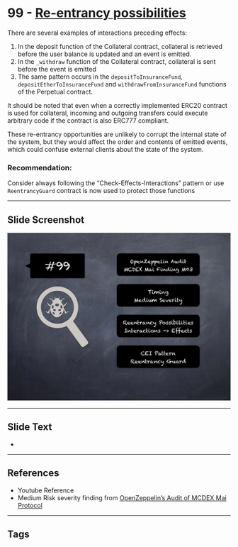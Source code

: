 
# 99 - [Re-entrancy possibilities](./Re-entrancy%20possibilities.md)

There are several examples of interactions preceding effects: 
1. In the deposit function of the Collateral contract, collateral is retrieved before the user balance is updated and an event is emitted.
2. In the `_withdraw` function of the Collateral contract, collateral is sent before the event is emitted
3. The same pattern occurs in the `depositToInsuranceFund`, `depositEtherToInsuranceFund` and `withdrawFromInsuranceFund` functions of the Perpetual contract. 

It should be noted that even when a correctly implemented ERC20 contract is used for collateral, incoming and outgoing transfers could execute arbitrary code if the contract is also ERC777 compliant. 

These re-entrancy opportunities are unlikely to corrupt the internal state of the system, but they would affect the order and contents of emitted events, which could confuse external clients about the state of the system. 

### Recommendation:
Consider always following the “Check-Effects-Interactions” pattern or use `ReentrancyGuard` contract is now used to protect those functions
___
## Slide Screenshot
![099.png](../../images/7.%20Audit%20Findings%20101/099.png)
___
## Slide Text
- 
___
## References
- Youtube Reference
- Medium Risk severity finding from [OpenZeppelin’s Audit of MCDEX Mai Protocol](https://blog.openzeppelin.com/mcdex-mai-protocol-audit/)
___
## Tags
